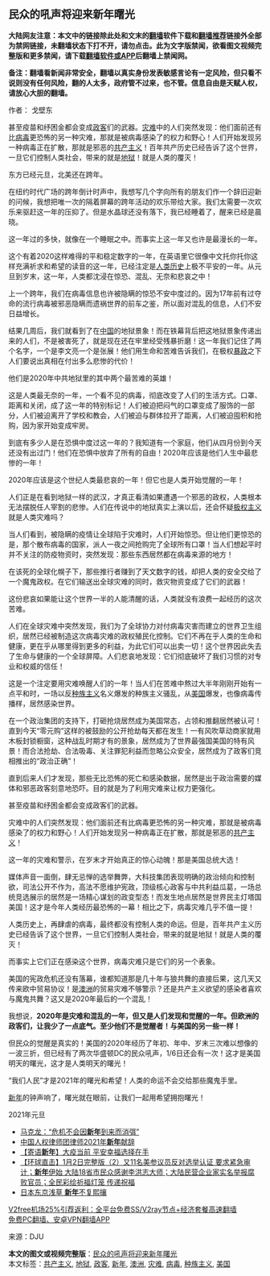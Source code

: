  <h2>民众的吼声将迎来新年曙光</h2> <p class="notice"><b>大陆网友注意：本文中的链接除此处和文末的<a href="https://github.com/bannedbook/fanqiang" >翻墙</a>软件下载和<a href="https://github.com/killgcd/justmysocks/blob/master/README.md">翻墙推荐</a>链接外全部为禁网链接，未翻墙状态下打不开，请勿点击。此为文字版禁闻，欲看图文视频完整版和更多禁闻，请下载<a href="https://github.com/bannedbook/fanqiang">翻墙软件或APP</a>后翻墙上禁闻网。</p><p>备注：翻墙看新闻非常安全，翻墙以真实身份发表敏感言论有一定风险，但只看不说则没有任何风险，翻的人太多，政府管不过来，也不管。信息自由是天赋人权，请放心大胆的翻墙。</b></p>  <div class="entry"> <p>作者： 戈壁东</p> <p id="summary">甚至疫苗和纾困金都会变成<a href="https://www.bannedbook.org/bnews/tag/%E6%94%BF%E5%AE%A2/" class="st_tag internal_tag" rel="tag" title="标签 政客 下的日志">政客</a>们的武器。<a href="https://www.bannedbook.org/bnews/tag/%E7%81%BE%E9%9A%BE/" class="st_tag internal_tag" rel="tag" title="标签 灾难 下的日志">灾难</a>中的人们突然发现：他们面前还有比<a href="https://www.bannedbook.org/bnews/tag/%e7%97%85%e6%af%92/" class="st_tag internal_tag" rel="tag" title="标签 病毒 下的日志">病毒</a>更恐怖的另一种灾难，那就是被病毒感染了的权力和野心！人们开始发现另一种病毒正在扩散，那就是邪恶的<span class='wp_keywordlink'><a href="https://www.bannedbook.org/forum2/topic6177.html" title="《共产主义的终极目的》" target="_blank">共产主义</a></span>！百年共产历史已经告诉了这个世界，一旦它们控制人类社会，带来的就是<a href="https://www.bannedbook.org/bnews/tag/%e5%9c%b0%e7%8b%b1/" class="st_tag internal_tag" rel="tag" title="标签 地狱 下的日志">地狱</a>！就是人类的覆灭！</p> <p>东方已经元旦，北美还在跨年。</p> <p>在纽约时代广场的跨年倒计时声中，我想写几个字向所有的朋友们作一个辞旧迎新的问候，我想把唯一次的隔着屏幕的跨年活动的欢乐带给大家。我们太需要一次欢乐来驱赶这一年的压抑了。但是水晶球还没有落下，我已经睡着了，醒来已经是晨晓。</p> <p>这一年过的多快，就像在一个睡眠之中。而事实上这一年又也许是最漫长的一年。</p> <p>这个有着2020这样难得的平和稳定数字的一年，在英语里它很像中文托你托你这样充满祈求和希望的读音的这一年，已经注定是<span class='wp_keywordlink'><a href="https://www.bannedbook.org/forum3/topic1750.html" title="考古学禁区-被掩藏的人类历史" target="_blank">人类历史</a></span>上极不平安的一年。从元旦到岁末，这一年，人类都沈浸在惊恐、混乱、无奈和悲哀之中！</p> <p>上一个跨年，我们在病毒信息也许被隐瞒的惊恐不安中度过的。因为17年前有过夺命的流行病毒被邪恶隐瞒而遗祸世界的前车之鉴，所以面对混乱的信息，人们不安日益增长。</p> <p>结果几周后，我们就看到了在<span class='wp_keywordlink_affiliate'><a href="https://www.bannedbook.org/" title="中国" target="_blank">中国</a></span>的地狱景象！而在铁幕背后把这地狱景象传递出来的人们，不是被害死了，就是现在还在牢里经受残暴折磨！这一年我们记住了两个名字，一个是李文亮一个是张展！他们用生命和苦难告诉我们，在极权<span class='wp_keywordlink'><a href="https://www.bannedbook.org/forum11/topic276.html" title="禁片：评中国共产党的暴政" target="_blank">暴政</a></span>之下人们要说出真相在付出多么悲惨的代价！</p>  <p>他们是2020年中共地狱里的其中两个最苦难的英雄！</p> <p>这是人类最无奈的一年，一个看不见的病毒，彻底改变了人们的生活方式。口罩、距离和关闭，成了这一年的特别标记！人们被迫把闷气的口罩变成了服饰的一部分，人们被迫离开了学校和教会，人们被迫与群体拉开了距离，人们被迫囤积和抢购，因为家开始变成牢房。</p> <p>到底有多少人是在恐惧中度过这一年的？我知道有一个家庭，他们从四月份到今天还没有出过门！他们在恐惧中放弃了所有的自由！2020年应该是他们人生中最悲惨的一年！</p> <p>2020年应该是这个世纪人类最悲哀的一年！但它也是人类开始觉醒的一年！</p> <p>人们正是在看到地狱一样的武汉，才真正看清如果遭遇一个邪恶的政权，人类根本无法摆脱任人宰割的悲惨。人们在传说中的地狱真实上演以后，还会怀疑<span class='wp_keywordlink'><a href="https://www.bannedbook.org/forum2/topic223.html" title="极权主义与现代民主" target="_blank">极权主义</a></span>就是人类灾难吗？</p> <p>当人们看到，被隐瞒的疫情让全球陷于灾难时，人们开始惊恐。但让他们更惊恐的是，那个散布病毒的国家，派人一夜之间抢购完了全球所有口罩！当人们想起平时并不关注的防疫物资时，突然发现：那些东西居然都在病毒来源的地方！</p> <p>在该死的全球化幌子下，那些推行者赚到了天文数字的钱，却把人类的安全交给了一个魔鬼政权。在它们输送出全球灾难的同时，救灾物资变成了它们的武器！</p> <p>这份悲哀如果能让这个世界一半的人能清醒的话，人类就没有浪费一起经历的这次苦难。</p>  <p>人们在全球灾难中突然发现，我们为了全球协力对付病毒灾害而建立的世界卫生组织，居然已经被制造这次病毒灾难的政权殖民化控制。它们不再在乎人类的生命和健康，更在乎从哪里得到更多的利益，为此它们可以出卖一切！这个世界因此失去了生命与健康的一个全球屏障。人们悲哀地发现：它们彻底破坏了我们习惯的对专业和权威的信任！</p> <p>这是一个注定要用灾难唤醒人们的一年！当人们在苦难中熬过大半年刚刚开始有一点平和时，一场以反<a href="https://www.bannedbook.org/bnews/tag/%E7%A7%8D%E6%97%8F%E4%B8%BB%E4%B9%89/" class="st_tag internal_tag" rel="tag" title="标签 种族主义 下的日志">种族主义</a>名义爆发的种族主义骚乱，从<a href="https://www.bannedbook.org/bnews/tag/%e7%be%8e%e5%9b%bd/" class="st_tag internal_tag" rel="tag" title="标签 美国 下的日志">美国</a>爆发，也像病毒传播样，居然感染世界。</p> <p>在一个政治集团的支持下，打砸抢烧居然成为美国常态，占领和推翻居然被认可！直到今天“零元购”这样的被鼓励的公开抢劫每天都在发生！一有风吹草动商家就用木板封锁橱窗，这种战乱时期才有的景象，居然成为了世界最强国美国的特有风景！而合法抢劫、合法吸毒、关注罪犯利益而忽略公众安全，居然成为了政客们竞相推出的“政治正确”！</p> <p>直到后来人们才发现，那些无比恐怖的死亡和感染数据，居然是出于政治需要的媒体和邪恶政客刻意地恐吓。目的就是为了利用灾难来让权力更强化。</p> <p>甚至疫苗和纾困金都会变成政客们的武器。</p> <p>灾难中的人们突然发现：他们面前还有比病毒更恐怖的另一种灾难，那就是被病毒感染了的权力和野心！人们开始发现另一种病毒正在扩散，那就是邪恶的<a href="https://www.bannedbook.org/bnews/tag/%e5%85%b1%e4%ba%a7%e4%b8%bb%e4%b9%89/" class="st_tag internal_tag" rel="tag" title="标签 共产主义 下的日志">共产主义</a>！</p> <p>这一年的灾难和警示，在岁末才开始真正的惊心动魄！那是美国总统大选！</p> <p>媒体声音一面倒，肆无忌惮的选举舞弊，大科技集团表现明确的政治倾向和控制欲，司法公开不作为，高法不愿维护宪政，顶级核心政客与中共利益瓜葛，一场总统竞选展示的居然是一场精心谋划的政变型态！而发生地点居然是世界民主灯塔国美国！这才是今年人类经历最恐怖的一幕！相比之下，病毒灾难几乎不值一提！</p>  <p>人类历史上，再肆虐的病毒，最终都没有控制人类的命运。但是，百年共产主义历史已经告诉了这个世界，一旦它们控制人类社会，带来的就是地狱！就是人类的覆灭！</p> <p>而事实上它们正在感染这个世界，病毒灾难只是它们的另一个表象。</p> <p>美国的宪政危机还没有落幕，谁都知道那是几十年与狼共舞的直接后果，这几天又传来欧中贸易协议！是<a href="https://www.bannedbook.org/bnews/tag/%e6%be%b3%e6%b4%b2/" class="st_tag internal_tag" rel="tag" title="标签 澳洲 下的日志">澳洲</a>的贸易灾难不够警示？还是共产主义欲望的感染者喜欢与魔鬼共舞？这又是2020年最后的一个混乱！</p> <p>我想说，<strong>2020年是灾难和混乱的一年，但又是人们发现和觉醒的一年。但欧洲的政客们，让我少了一点底气。至少他们不是觉醒者！与美国的另一些一样！</strong></p> <p>但民众的觉醒是真实的！美国的2020年经历了年初、年中、岁末三次难以想像的一波三折，但已经有了两次华盛顿DC的民众吼声，1/6日还会有一次！这才是美国明天的曙光，这才是人类明天的曙光！</p> <p>“我们人民”才是2021年的曙光和希望！人类的命运不会交给那些魔鬼手里。</p> <p><a href="https://www.bannedbook.org/bnews/tag/%E6%96%B0%E5%B9%B4/" class="st_tag internal_tag" rel="tag" title="标签 新年 下的日志">新年</a>的钟声响了，曙光就在眼前，让我们一起用希望拥抱曙光！</p> <p>2021年元旦</p>  <ul class='op-related-articles' title='相关阅读'> <li><a href='https://www.bannedbook.org/bnews/baitai/20210103/1460109.html' target='_blank'>马克龙：“危机不会因<b>新年</b>到来而消弭”</a></li> <li><a href='https://www.bannedbook.org/bnews/comments/20210103/1460096.html' target='_blank'>中国人权律师团律师2021年<b>新年</b>献辞</a></li> <li><a href='https://www.bannedbook.org/bnews/comments/20210103/1460094.html' target='_blank'>【寄语<b>新年</b>】大疫当前 平安幸福选择在手</a></li> <li><a href='https://www.bannedbook.org/bnews/bannedvideo/20210103/1460051.html' target='_blank'>【环球直击】1月2日完整版（2）又11名美参议员反对选举认证 要求紧急审计；<b>新年</b>伊始 大陆18省市民众感谢李洪志大师；大陆民营企业家实名举报腐败官员；全民彩绘祈福灯笼 传递祝福</a></li> <li><a href='https://www.bannedbook.org/bnews/taiwannews/20210103/1460013.html' target='_blank'>日本东京浅草  <b>新年</b>不复熙攘</a></li> </ul> <p class="texttj"> <a href="https://github.com/bannedbook/fanqiang/wiki/V2ray%E6%9C%BA%E5%9C%BA" target="_blank">V2free机场25%引荐返利：全平台免费SS/V2ray节点+经济套餐高速翻墙</a><br/> <a href="https://github.com/bannedbook/fanqiang/wiki/%E7%A6%81%E9%97%BB%E7%BD%91%E5%AE%89%E5%8D%93%E7%BF%BB%E5%A2%99%E6%96%B0%E9%97%BBAPP" target="_blank">免费PC翻墙、安卓VPN翻墙APP</a></p><p> 来源：DJU </p><a name='sharetosocial'></a>       <div><b>本文的图文或视频完整版</b>：<a href='https://www.bannedbook.org/bnews/comments/20210103/1460121.html'>民众的吼声将迎来新年曙光</a></div>  </div><!--END ENTRY--> <div class="postfooter"> <div>本文标签：<a href="https://www.bannedbook.org/bnews/tag/%e5%85%b1%e4%ba%a7%e4%b8%bb%e4%b9%89/" rel="tag">共产主义</a>, <a href="https://www.bannedbook.org/bnews/tag/%e5%9c%b0%e7%8b%b1/" rel="tag">地狱</a>, <a href="https://www.bannedbook.org/bnews/tag/%E6%94%BF%E5%AE%A2/" rel="tag">政客</a>, <a href="https://www.bannedbook.org/bnews/tag/%E6%96%B0%E5%B9%B4/" rel="tag">新年</a>, <a href="https://www.bannedbook.org/bnews/tag/%e6%be%b3%e6%b4%b2/" rel="tag">澳洲</a>, <a href="https://www.bannedbook.org/bnews/tag/%E7%81%BE%E9%9A%BE/" rel="tag">灾难</a>, <a href="https://www.bannedbook.org/bnews/tag/%e7%97%85%e6%af%92/" rel="tag">病毒</a>, <a href="https://www.bannedbook.org/bnews/tag/%E7%A7%8D%E6%97%8F%E4%B8%BB%E4%B9%89/" rel="tag">种族主义</a>, <a href="https://www.bannedbook.org/bnews/tag/%e7%be%8e%e5%9b%bd/" rel="tag">美国</a></div>  </div><!--END POSTFOOTER--> 